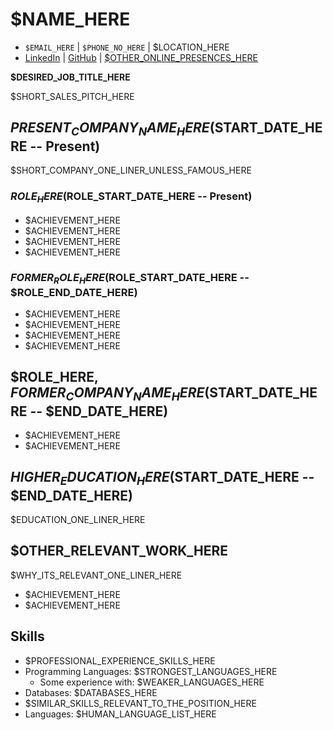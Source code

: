 # $NAME_HERE

- `$EMAIL_HERE` | `$PHONE_NO_HERE` | $LOCATION_HERE
- [LinkedIn] | [GitHub] | [$OTHER_ONLINE_PRESENCES_HERE]

**$DESIRED_JOB_TITLE_HERE**

$SHORT_SALES_PITCH_HERE

## $PRESENT_COMPANY_NAME_HERE ($START_DATE_HERE -- Present)

$SHORT_COMPANY_ONE_LINER_UNLESS_FAMOUS_HERE

### $ROLE_HERE ($ROLE_START_DATE_HERE -- Present)

<!-- List 2-6 achievements -->

- $ACHIEVEMENT_HERE <!-- Emphasise the value you delivered, not the tasks you did. -->
- $ACHIEVEMENT_HERE <!-- Only mention your work with the biggest impact. -->
- $ACHIEVEMENT_HERE <!-- Nobody cares that you won some internal award. -->
- $ACHIEVEMENT_HERE

### $FORMER_ROLE_HERE ($ROLE_START_DATE_HERE -- $ROLE_END_DATE_HERE) <!-- If applicable -->

- $ACHIEVEMENT_HERE
- $ACHIEVEMENT_HERE
- $ACHIEVEMENT_HERE
- $ACHIEVEMENT_HERE

## $ROLE_HERE, $FORMER_COMPANY_NAME_HERE ($START_DATE_HERE -- $END_DATE_HERE)

<!-- Summarise multiple roles if applicable: -->
<!-- Emphasise your more recent work above your work at former companies -->

- $ACHIEVEMENT_HERE
- $ACHIEVEMENT_HERE

## $HIGHER_EDUCATION_HERE ($START_DATE_HERE -- $END_DATE_HERE)

<!-- Repeat this section if multiple degrees -->

$EDUCATION_ONE_LINER_HERE

## $OTHER_RELEVANT_WORK_HERE <!-- E.g. significant open source projects / community contributions -->

$WHY_ITS_RELEVANT_ONE_LINER_HERE

- $ACHIEVEMENT_HERE <!-- Generally, this is shorter than your professional achievements -->
- $ACHIEVEMENT_HERE

## Skills <!-- This section is here to beat the CV screening bots -->

<!--
Make it readable by and relevant to a human,
but make sure you hit buzzwords that an automated system might look for for the role you're applying for.
-->

- $PROFESSIONAL_EXPERIENCE_SKILLS_HERE <!-- e.g. Experienced designer of distributed systems, microservices, ... -->
- Programming Languages: $STRONGEST_LANGUAGES_HERE <!-- E.g. C++, C, JavaScript -->
  - Some experience with: $WEAKER_LANGUAGES_HERE <!-- Scala, Python, ... -->
- Databases: $DATABASES_HERE <!-- MySQL, Oracle, MongoDB, ... -->
- $SIMILAR_SKILLS_RELEVANT_TO_THE_POSITION_HERE
- Languages: $HUMAN_LANGUAGE_LIST_HERE <!-- If at least bilingual, delete if you only speak English -->

[linkedin]: https://www.linkedin.com/in/---
[github]: https://github.com/---
[$OTHER_ONLINE_PRESENCES_HERE]: https://---
